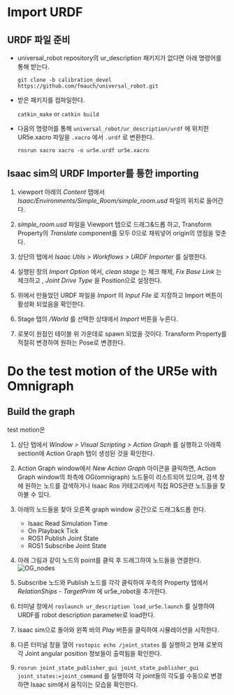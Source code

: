 
# Import URDF

## URDF 파일 준비

 - universal_robot repository의 ur_description 패키지가 없다면 아래 명령어를 통해 받는다.
    
	`git clone -b calibration_devel https://github.com/fmauch/universal_robot.git`
   
- 받은 패키지를 컴파일한다.

    `catkin_make` or `catkin build`

- 다음의 명령어를 통해 `universal_robot/ur_description/urdf` 에 위치한 UR5e.xacro 파일을  `.xacro`  에서  `.urdf`  로 변환한다.
  
   `rosrun xacro xacro -o ur5e.urdf ur5e.xacro`
   
## Isaac sim의 URDF Importer를 통한 importing

1.    viewport 아래의 _Content_ 탭에서  _Isaac/Environments/Simple_Room/simple_room.usd_ 파일의 위치로 들어간다.
    
2.  _simple_room.usd_ 파일을 Viewport 탭으로 드래그&드롭 하고, Transform Property의 _Translate_  component를 모두 0으로 채워넣어 origin의 영점을 맞춘다.
    
3.  상단의 탭에서 _Isaac Utils > Workflows > URDF Importer_ 를 실행한다.
    
4.  실행된 창의  _Import Option_  에서,  _clean stage_ 는 체크 해제,  _Fix Base Link_ 는 체크하고 , _Joint Drive Type_  을  Position으로 설정한다.
    
5.  위에서 만들었던 URDF 파일을 _Import_  의  _Input File_ 로 지정하고 Import 버튼이 활성화 되었음을 확인한다.
    
6.  Stage 탭의 _/World_ 를 선택한 상태에서 _Import_ 버튼을 누른다.
    
7.  로봇이 원점인 테이블 위 가운데로 spawn 되었을 것이다. Transform Property를 적절히 변경하여 원하는 Pose로 변경한다.

# Do the test motion of the UR5e with Omnigraph
## Build the graph
test motion은 

1.  상단 탭에서 _Window > Visual Scripting > Action Graph_ 를 실행하고 아래쪽 section에 Action Graph 탭이 생성된 것을 확인한다.

2. Action Graph window에서 _New Action Graph_ 아이콘을 클릭하면, Action Graph window의 좌측에 OG(omnigraph) 노드들이 리스트되어 있으며, 검색 창에 원하는 노드를 검색하거나 Isaac Ros 카테고리에서 직접 ROS관련 노드들을 찾아볼 수 있다. 

3. 아래의 노드들을 찾아 오른쪽 graph window 공간으로 드래그&드롭 한다.
	- Isaac Read Simulation Time
	- On Playback Tick
	- ROS1 Publish Joint State
	- ROS1 Subscribe Joint State

4. 아래 그림과 같이 노드의 point를 클릭 후 드래그하여 노드들을 연결한다.  
![OG_nodes](https://github.com/IROL-SSU/isaac_sim_tutorial/blob/main/pictures/OG_ur5e.png?raw=true)

5. Subscribe 노드와 Publish 노드를 각각 클릭하여 우측의 Property 탭에서 _RelationShips - TargetPrim_ 에 ur5e_robot을 추가한다. 

6. 터미널 창에서 `roslaunch ur_description load_ur5e.launch` 를 실행하여 URDF를 robot description parameter로 load한다.

7. Isaac sim으로 돌아와 왼쪽 바의 _Play_ 버튼을 클릭하여 시뮬레이션을 시작한다.

8. 다른 터미널 창을 열어 `rostopic echo /joint_states`  를 실행하고 현재 로봇의 각 Joint angular position 정보들이 출력됨을 확인한다.
  
9. `rosrun joint_state_publisher_gui joint_state_publisher_gui joint_states:=joint_command` 를 실행하여 각 joint들의 각도를 수동으로 변경하면 Isaac sim에서 움직이는 모습을 확인한다.